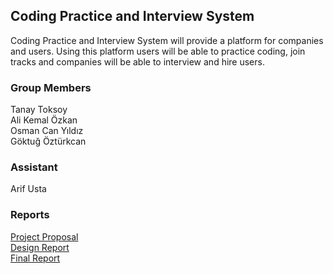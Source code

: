 ## Coding Practice and Interview System

Coding Practice and Interview System will provide a platform for companies and users. Using this platform users will be able to practice coding, join tracks and companies will be able to interview and hire users. 

### Group Members
Tanay Toksoy<br />
Ali Kemal Özkan<br />
Osman Can Yıldız<br />
Göktuğ Öztürkcan

### Assistant
Arif Usta


### Reports
[Project Proposal](https://github.com/alikemalozkan/CS353--Coding-Practice/)<br />
[Design Report](https://github.com/alikemalozkan/CS353--Coding-Practice/)<br />
[Final Report](https://github.com/alikemalozkan/CS353--Coding-Practice/)<br />





